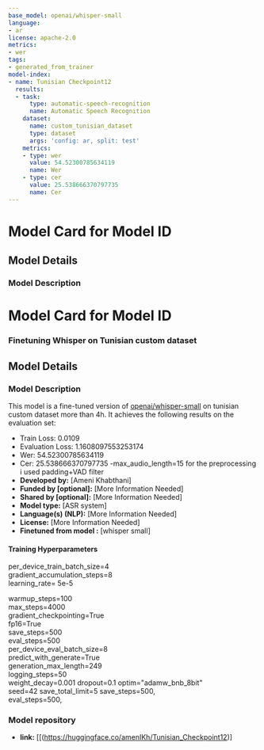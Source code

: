 ```yaml
---
base_model: openai/whisper-small
language:
- ar
license: apache-2.0
metrics:
- wer
tags:
- generated_from_trainer
model-index:
- name: Tunisian Checkpoint12
  results:
  - task:
      type: automatic-speech-recognition
      name: Automatic Speech Recognition
    dataset:
      name: custom_tunisian_dataset
      type: dataset
      args: 'config: ar, split: test'
    metrics:
    - type: wer
      value: 54.52300785634119
      name: Wer
    - type: cer
      value: 25.538666370797735
      name: Cer
---
```


# Model Card for Model ID

<!-- Provide a quick summary of what the model is/does. -->



## Model Details

### Model Description

<!-- Provide a longer summary of what this model is. -->


# Model Card for Model ID

<!-- Provide a quick summary of what the model is/does. -->



### Finetuning Whisper on Tunisian custom dataset

## Model Details

### Model Description

<!-- Provide a longer summary of what this model is. -->

This model is a fine-tuned version of [openai/whisper-small](https://huggingface.co/openai/whisper-small) on  tunisian custom dataset more than 4h.
It achieves the following results on the evaluation set:
- Train Loss: 0.0109
- Evaluation Loss: 1.1608097553253174
- Wer:  54.52300785634119
- Cer:  25.538666370797735
-max_audio_length=15
for the preprocessing i used padding+VAD filter
- **Developed by:** [Ameni Khabthani]
- **Funded by [optional]:** [More Information Needed]
- **Shared by [optional]:** [More Information Needed]
- **Model type:** [ASR system]
- **Language(s) (NLP):** [More Information Needed]
- **License:** [More Information Needed]
- **Finetuned from model :** [whisper small]


#### Training Hyperparameters

per_device_train_batch_size=4       
gradient_accumulation_steps=8        
learning_rate=  5e-5    

warmup_steps=100                      
max_steps=4000                       
gradient_checkpointing=True           
fp16=True      
save_steps=500                        
eval_steps=500                        
per_device_eval_batch_size=8          
predict_with_generate=True             
generation_max_length=249     
logging_steps=50                     
weight_decay=0.001
dropout=0.1
optim="adamw_bnb_8bit"                 
seed=42
save_total_limit=5
save_steps=500,                         
eval_steps=500, 


### Model repository 

<!-- Provide the basic links for the model. -->

- **link:** [[(https://huggingface.co/amenIKh/Tunisian_Checkpoint12)]


